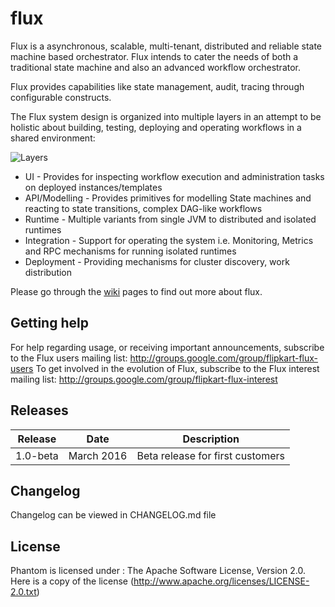 # flux
Flux is a asynchronous, scalable, multi-tenant, distributed and reliable state machine based orchestrator. Flux intends to cater the needs of both a traditional state machine and also an advanced workflow orchestrator.

Flux provides capabilities like state management, audit, tracing through configurable constructs.

The Flux system design is organized into multiple layers in an attempt to be holistic about building, testing, deploying and operating workflows in a shared environment:

![Layers](https://github.com/flipkart-incubator/flux/raw/master/docs/flux-high-level.png)

* UI - Provides for inspecting workflow execution and administration tasks on deployed instances/templates
* API/Modelling - Provides primitives for modelling State machines and reacting to state transitions, complex DAG-like workflows
* Runtime - Multiple variants from single JVM to distributed and isolated runtimes
* Integration - Support for operating the system i.e. Monitoring, Metrics and RPC mechanisms for running isolated runtimes
* Deployment - Providing mechanisms for cluster discovery, work distribution

Please go through the [wiki](https://github.com/flipkart-incubator/flux/wiki) pages to find out more about flux.

## Getting help
For help regarding usage, or receiving important announcements, subscribe to the Flux users mailing list: http://groups.google.com/group/flipkart-flux-users
To get involved in the evolution of Flux, subscribe to the Flux interest mailing list: http://groups.google.com/group/flipkart-flux-interest

## Releases
| Release | Date | Description |
| --- | --- | --- |
| 1.0-beta | March 2016 | Beta release for first customers |


## Changelog
Changelog can be viewed in CHANGELOG.md file

## License
Phantom is licensed under : The Apache Software License, Version 2.0. Here is a copy of the license (http://www.apache.org/licenses/LICENSE-2.0.txt)
